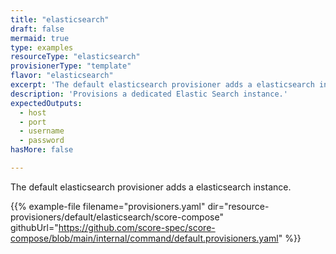 ```yaml
---
title: "elasticsearch"
draft: false
mermaid: true
type: examples
resourceType: "elasticsearch"
provisionerType: "template"
flavor: "elasticsearch"
excerpt: 'The default elasticsearch provisioner adds a elasticsearch instance.'
description: 'Provisions a dedicated Elastic Search instance.'
expectedOutputs: 
  - host
  - port
  - username
  - password
hasMore: false

---
```


The default elasticsearch provisioner adds a elasticsearch instance.

{{% example-file filename="provisioners.yaml" dir="resource-provisioners/default/elasticsearch/score-compose" githubUrl="https://github.com/score-spec/score-compose/blob/main/internal/command/default.provisioners.yaml" %}}
